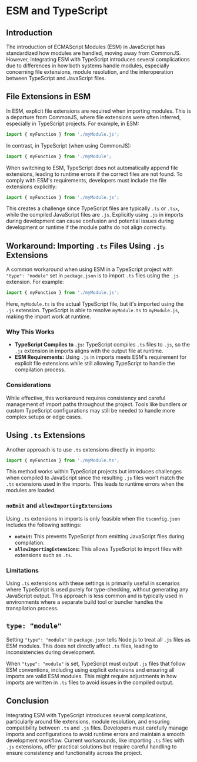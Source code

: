 # ESM and TypeScript

## Introduction

The introduction of ECMAScript Modules (ESM) in JavaScript has standardized how modules are handled, moving away from CommonJS. However, integrating ESM with TypeScript introduces several complications due to differences in how both systems handle modules, especially concerning file extensions, module resolution, and the interoperation between TypeScript and JavaScript files.

## File Extensions in ESM

In ESM, explicit file extensions are required when importing modules. This is a departure from CommonJS, where file extensions were often inferred, especially in TypeScript projects. For example, in ESM:

```js
import { myFunction } from './myModule.js';
```

In contrast, in TypeScript (when using CommonJS):

```ts
import { myFunction } from './myModule';
```

When switching to ESM, TypeScript does not automatically append file extensions, leading to runtime errors if the correct files are not found. To comply with ESM's requirements, developers must include the file extensions explicitly:

```ts
import { myFunction } from './myModule.js';
```

This creates a challenge since TypeScript files are typically `.ts` or `.tsx`, while the compiled JavaScript files are `.js`. Explicitly using `.js` in imports during development can cause confusion and potential issues during development or runtime if the module paths do not align correctly.

## Workaround: Importing `.ts` Files Using `.js` Extensions

A common workaround when using ESM in a TypeScript project with `"type": "module"` set in `package.json` is to import `.ts` files using the `.js` extension. For example:

```ts
import { myFunction } from './myModule.js';
```

Here, `myModule.ts` is the actual TypeScript file, but it's imported using the `.js` extension. TypeScript is able to resolve `myModule.ts` to `myModule.js`, making the import work at runtime.

### Why This Works

- **TypeScript Compiles to `.js`:** TypeScript compiles `.ts` files to `.js`, so the `.js` extension in imports aligns with the output file at runtime.
- **ESM Requirements:** Using `.js` in imports meets ESM's requirement for explicit file extensions while still allowing TypeScript to handle the compilation process.

### Considerations

While effective, this workaround requires consistency and careful management of import paths throughout the project. Tools like bundlers or custom TypeScript configurations may still be needed to handle more complex setups or edge cases.

## Using `.ts` Extensions

Another approach is to use `.ts` extensions directly in imports:

```ts
import { myFunction } from './myModule.ts';
```

This method works within TypeScript projects but introduces challenges when compiled to JavaScript since the resulting `.js` files won’t match the `.ts` extensions used in the imports. This leads to runtime errors when the modules are loaded.

### `noEmit` and `allowImportingExtensions`

Using `.ts` extensions in imports is only feasible when the `tsconfig.json` includes the following settings:

- **`noEmit`:** This prevents TypeScript from emitting JavaScript files during compilation.
- **`allowImportingExtensions`:** This allows TypeScript to import files with extensions such as `.ts`.

### Limitations

Using `.ts` extensions with these settings is primarily useful in scenarios where TypeScript is used purely for type-checking, without generating any JavaScript output. This approach is less common and is typically used in environments where a separate build tool or bundler handles the transpilation process.

## `type: "module"`

Setting `"type": "module"` in `package.json` tells Node.js to treat all `.js` files as ESM modules. This does not directly affect `.ts` files, leading to inconsistencies during development.

When `"type": "module"` is set, TypeScript must output `.js` files that follow ESM conventions, including using explicit extensions and ensuring all imports are valid ESM modules. This might require adjustments in how imports are written in `.ts` files to avoid issues in the compiled output.

## Conclusion

Integrating ESM with TypeScript introduces several complications, particularly around file extensions, module resolution, and ensuring compatibility between `.ts` and `.js` files. Developers must carefully manage imports and configurations to avoid runtime errors and maintain a smooth development workflow. Current workarounds, like importing `.ts` files with `.js` extensions, offer practical solutions but require careful handling to ensure consistency and functionality across the project.
